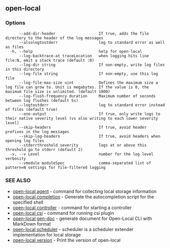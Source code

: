 ## open-local



### Options

```
      --add-dir-header                   If true, adds the file directory to the header of the log messages
      --alsologtostderr                  log to standard error as well as files
  -h, --help                             help for open-local
      --log-backtrace-at traceLocation   when logging hits line file:N, emit a stack trace (default :0)
      --log-dir string                   If non-empty, write log files in this directory
      --log-file string                  If non-empty, use this log file
      --log-file-max-size uint           Defines the maximum size a log file can grow to. Unit is megabytes. If the value is 0, the maximum file size is unlimited. (default 1800)
      --log-flush-frequency duration     Maximum number of seconds between log flushes (default 5s)
      --logtostderr                      log to standard error instead of files (default true)
      --one-output                       If true, only write logs to their native severity level (vs also writing to each lower severity level)
      --skip-headers                     If true, avoid header prefixes in the log messages
      --skip-log-headers                 If true, avoid headers when opening log files
      --stderrthreshold severity         logs at or above this threshold go to stderr (default 2)
  -v, --v Level                          number for the log level verbosity
      --vmodule moduleSpec               comma-separated list of pattern=N settings for file-filtered logging
```

### SEE ALSO

* [open-local agent](./open-local_agent.md)	 - command for collecting local storage information
* [open-local completion](./open-local_completion.md)	 - Generate the autocompletion script for the specified shell
* [open-local controller](./open-local_controller.md)	 - command for starting a controller
* [open-local csi](./open-local_csi.md)	 - command for running csi plugin
* [open-local gen-doc](./open-local_gen-doc.md)	 - generate document for Open-Local CLI with MarkDown format
* [open-local scheduler](./open-local_scheduler.md)	 - scheduler is a scheduler extender implementation for local storage
* [open-local version](./open-local_version.md)	 - Print the version of open-local

